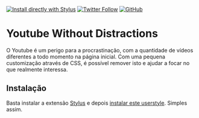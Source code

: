 [![Install directly with Stylus](https://img.shields.io/badge/Install%20directly%20with-Stylus-00adad?style=flat-square)](https://raw.githubusercontent.com/raulcraveiro/youtube-without-distractions/master/youtube-without-distractions.user.css) [![Twitter Follow](https://img.shields.io/twitter/follow/raulcraveiro?color=00acee&logo=twitter&style=flat-square)](https://twitter.com/raulcraveiro) [![GitHub](https://img.shields.io/github/license/raulcraveiro/youtube-without-distractions?style=flat-square)](https://github.com/raulcraveiro/youtube-without-distractions/blob/master/LICENSE)

# Youtube Without Distractions

O Youtube é um perigo para a procrastinação, com a quantidade de vídeos diferentes a todo momento na página inicial. Com uma pequena customização através de CSS, é possível remover isto e ajudar a focar no que realmente interessa.

## Instalação

Basta instalar a extensão [Stylus](https://github.com/openstyles/stylus) e depois [instalar este userstyle](https://raw.githubusercontent.com/raulcraveiro/youtube-without-distractions/master/youtube-without-distractions.user.css). Simples assim.
